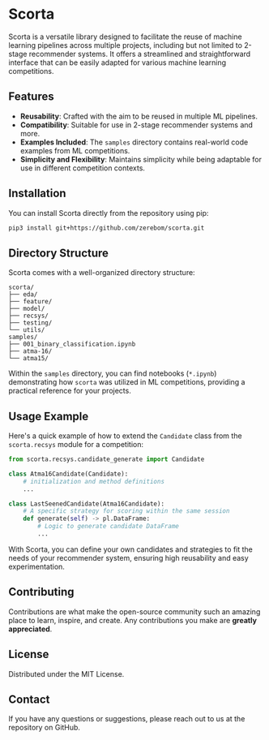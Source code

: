 # Scorta

Scorta is a versatile library designed to facilitate the reuse of machine learning pipelines across multiple projects, including but not limited to 2-stage recommender systems. It offers a streamlined and straightforward interface that can be easily adapted for various machine learning competitions.

## Features

- **Reusability**: Crafted with the aim to be reused in multiple ML pipelines.
- **Compatibility**: Suitable for use in 2-stage recommender systems and more.
- **Examples Included**: The `samples` directory contains real-world code examples from ML competitions.
- **Simplicity and Flexibility**: Maintains simplicity while being adaptable for use in different competition contexts.

## Installation

You can install Scorta directly from the repository using pip:

```bash
pip3 install git+https://github.com/zerebom/scorta.git
```

## Directory Structure

Scorta comes with a well-organized directory structure:

```
scorta/
├── eda/
├── feature/
├── model/
├── recsys/
├── testing/
└── utils/
samples/
├── 001_binary_classification.ipynb
├── atma-16/
└── atma15/
```

Within the `samples` directory, you can find notebooks (`*.ipynb`) demonstrating how `scorta` was utilized in ML competitions, providing a practical reference for your projects.

## Usage Example

Here's a quick example of how to extend the `Candidate` class from the `scorta.recsys` module for a competition:

```python
from scorta.recsys.candidate_generate import Candidate

class Atma16Candidate(Candidate):
    # initialization and method definitions
    ...

class LastSeenedCandidate(Atma16Candidate):
    # A specific strategy for scoring within the same session
    def generate(self) -> pl.DataFrame:
        # Logic to generate candidate DataFrame
        ...
```

With Scorta, you can define your own candidates and strategies to fit the needs of your recommender system, ensuring high reusability and easy experimentation.

## Contributing

Contributions are what make the open-source community such an amazing place to learn, inspire, and create. Any contributions you make are **greatly appreciated**.

## License

Distributed under the MIT License.

## Contact

If you have any questions or suggestions, please reach out to us at the repository on GitHub.

